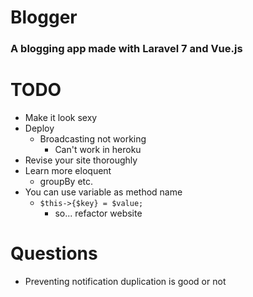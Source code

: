 # Blogger

### A blogging app made with Laravel 7 and Vue.js

# TODO
* Make it look sexy
* Deploy
    * Broadcasting not working
        * Can't work in heroku
* Revise your site thoroughly
* Learn more eloquent
    * groupBy etc.
* You can use variable as method name
    * `$this->{$key} = $value;`
        * so... refactor website

# Questions

* Preventing notification duplication is good or not